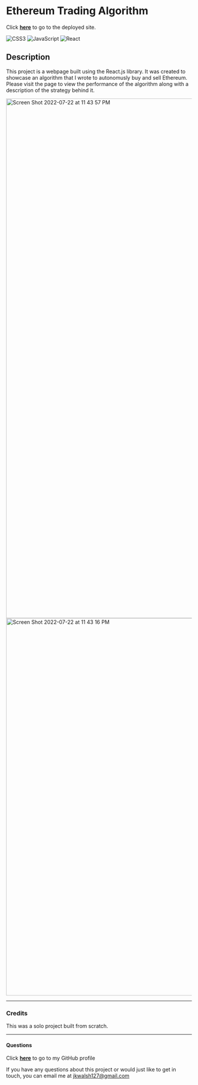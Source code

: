 # Ethereum Trading Algorithm

Click <a href="https://jkwalsh127.github.io/btc-bot/" target="_blank">**here**<a> to go to the deployed site.

![CSS3](https://img.shields.io/badge/css3-%231572B6.svg?style=for-the-badge&logo=css3&logoColor=white)
![JavaScript](https://img.shields.io/badge/javascript-%23323330.svg?style=for-the-badge&logo=javascript&logoColor=%23F7DF1E)
![React](https://img.shields.io/badge/react-%2320232a.svg?style=for-the-badge&logo=react&logoColor=%2361DAFB)

## Description
This project is a webpage built using the React.js library. It was created to showcase an algorithm that I wrote to autonomusly buy and sell Ethereum. Please visit the page to view the performance of the algorithm along with a description of the strategy behind it. 

<img width="1410" alt="Screen Shot 2022-07-22 at 11 43 57 PM" src="https://user-images.githubusercontent.com/101354032/180593911-c9c0bd59-96f7-41f1-8257-3848f16a3f83.png">
<img width="1024" alt="Screen Shot 2022-07-22 at 11 43 16 PM" src="https://user-images.githubusercontent.com/101354032/180593915-1df1383c-20ef-40de-b2b6-aa9020f8b9e7.png">

---
### Credits
This was a solo project built from scratch.

---
#### Questions
Click <a href="https://github.com/jkwalsh127" target="_blank">**here**<a> to go to my GitHub profile

If you have any questions about this project or would just like to get in touch, you can email me at <a href="mailto:jkwalsh127@gmail.com" target="_blank">jkwalsh127@gmail.com</a>
